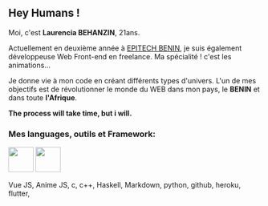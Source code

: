 ## Hey Humans !

Moi, c'est **Laurencia BEHANZIN**, 21ans.

Actuellement en deuxième année à [EPITECH BENIN](https://www.epitech.bj), je suis également développeuse Web Front-end en freelance. Ma spécialité ! c'est les animations...

Je donne vie à mon code en créant différents types d'univers.
L'un de mes objectifs est de révolutionner le monde du WEB dans mon pays, le **BENIN** et dans toute **l'Afrique**.

**The process will take time, but i will.**

### Mes languages, outils et Framework:

<img src="https://www.developpez.com/public/images/news/js002.png" width="50px" height="50px">      <img src="https://encrypted-tbn0.gstatic.com/images?q=tbn:ANd9GcQ82nLTDMV2BqyMyy6ZXIB45BXppZSZ7VXLC3Ooym2J3TpHC3uZcrNFz0HYpQQ_ODVK9Mg&usqp=CAU" width="50px" height="50px">

 Vue JS, Anime JS, c, c++, Haskell, Markdown, python, github, heroku, flutter,